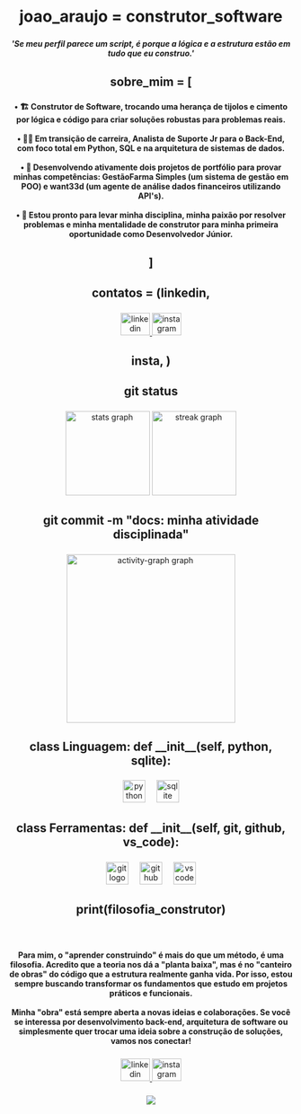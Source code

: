 <h1 align="center">joao_araujo = construtor_software</h1>

###

<h5 align="center">'Se meu perfil parece um script, é porque a lógica e a estrutura estão em tudo que eu construo.'</h5>

###

<h2 align="center">sobre_mim = [</h2>

###

<h4 align="center">• 🏗️ Construtor de Software, trocando uma herança de tijolos e cimento por lógica e código para criar soluções robustas para problemas reais.<br><br>• 👨‍💻 Em transição de carreira, Analista de Suporte Jr para o Back-End, com foco total em Python, SQL e na arquitetura de sistemas de dados.<br><br>• 🚀 Desenvolvendo ativamente dois projetos de portfólio para provar minhas competências: GestãoFarma Simples (um sistema de gestão em POO) e want33d (um agente de análise dados financeiros utilizando API's).<br><br>• 🤝 Estou pronto para levar minha disciplina, minha paixão por resolver problemas e minha mentalidade de construtor para minha primeira oportunidade como Desenvolvedor Júnior.</h4>

###

<h2 align="center">]</h2>

###

<h2 align="center">contatos = (linkedin,</h2>

###

<div align="center">
  <a href="https://www.linkedin.com/in/joaoaraujo-dev/" target="_blank">
    <img src="https://raw.githubusercontent.com/maurodesouza/profile-readme-generator/master/src/assets/icons/social/linkedin/default.svg" width="52" height="40" alt="linkedin logo"  />
  </a>
  <a href="https://www.instagram.com/vt2.1/" target="_blank">
    <img src="https://raw.githubusercontent.com/maurodesouza/profile-readme-generator/master/src/assets/icons/social/instagram/default.svg" width="52" height="40" alt="instagram logo"  />
  </a>
</div>

###

<h2 align="center">insta, )</h2>

###

<h2 align="center">git status</h2>

###

<div align="center">
  <img src="https://github-readme-stats.vercel.app/api?username=jotavitoraraujo&hide_title=false&hide_rank=false&show_icons=true&include_all_commits=true&count_private=true&disable_animations=false&theme=dracula&locale=pt-br&hide_border=false&order=1" height="150" alt="stats graph"  />
  <img src="https://streak-stats.demolab.com?user=jotavitoraraujo&locale=pt-br&mode=weekly&theme=dracula&hide_border=false&border_radius=5&order=3" height="150" alt="streak graph"  />
</div>

###

<h2 align="center">git commit -m "docs: minha atividade disciplinada"</h2>

###

<div align="center">
  <img src="https://github-readme-activity-graph.vercel.app/graph?username=jotavitoraraujo&radius=16&theme=dracula&area=false&order=5&bg_color=282a36&title_color=8be9fd&color=ff6e96&line=8be9fd&point=f8f8f2&custom_title=commits.append(atividade)" height="300" alt="activity-graph graph"  />
</div>

###

<h2 align="center">class Linguagem: def __init__(self, python, sqlite):</h2>

###

<div align="center">
  <img src="https://skillicons.dev/icons?i=py" height="40" alt="python logo"  />
  <img width="12" />
  <img src="https://skillicons.dev/icons?i=sqlite" height="40" alt="sqlite logo"  />
</div>

###

<h2 align="center">class Ferramentas: def __init__(self, git, github, vs_code):</h2>

###

<div align="center">
  <img src="https://skillicons.dev/icons?i=git" height="40" alt="git logo"  />
  <img width="12" />
  <img src="https://skillicons.dev/icons?i=github" height="40" alt="github logo"  />
  <img width="12" />
  <img src="https://skillicons.dev/icons?i=vscode" height="40" alt="vscode logo"  />
</div>

###

<h2 align="center">print(filosofia_construtor)</h2>

###

<br clear="both">

<h4 align="center">Para mim, o "aprender construindo" é mais do que um método, é uma filosofia. Acredito que a teoria nos dá a "planta baixa", mas é no "canteiro de obras" do código que a estrutura realmente ganha vida. Por isso, estou sempre buscando transformar os fundamentos que estudo em projetos práticos e funcionais.<br><br>Minha "obra" está sempre aberta a novas ideias e colaborações. Se você se interessa por desenvolvimento back-end, arquitetura de software ou simplesmente quer trocar uma ideia sobre a construção de soluções, vamos nos conectar!</h4>

###

<div align="center">
  <a href="https://www.linkedin.com/in/joaoaraujo-dev/" target="_blank">
    <img src="https://raw.githubusercontent.com/maurodesouza/profile-readme-generator/master/src/assets/icons/social/linkedin/default.svg" width="52" height="40" alt="linkedin logo"  />
  </a>
  <a href="https://www.instagram.com/vt2.1/" target="_blank">
    <img src="https://raw.githubusercontent.com/maurodesouza/profile-readme-generator/master/src/assets/icons/social/instagram/default.svg" width="52" height="40" alt="instagram logo"  />
  </a>
</div>

###

<div align="center">
  <img src="https://visitor-badge.laobi.icu/badge?page_id=jotavitoraraujo.jotavitoraraujo&"  />
</div>

###

